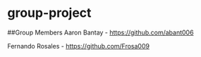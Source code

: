 # group-project


##Group Members 
Aaron Bantay - https://github.com/abant006

Fernando Rosales - https://github.com/Frosa009
